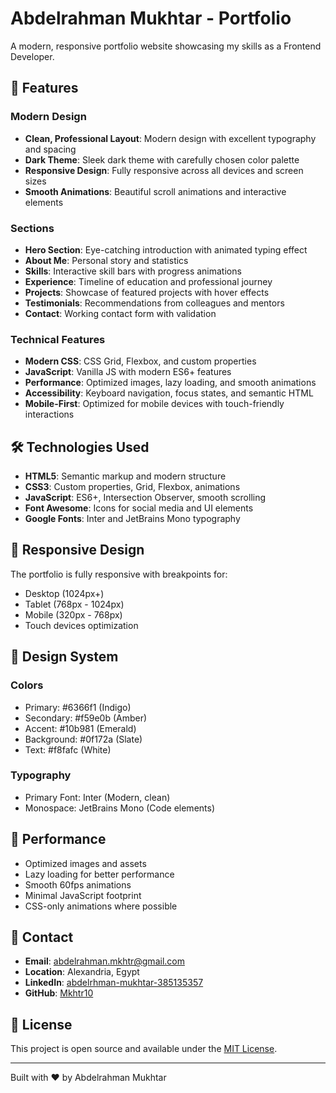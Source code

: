 # Abdelrahman Mukhtar - Portfolio

A modern, responsive portfolio website showcasing my skills as a Frontend Developer.

## 🚀 Features

### Modern Design
- **Clean, Professional Layout**: Modern design with excellent typography and spacing
- **Dark Theme**: Sleek dark theme with carefully chosen color palette
- **Responsive Design**: Fully responsive across all devices and screen sizes
- **Smooth Animations**: Beautiful scroll animations and interactive elements

### Sections
- **Hero Section**: Eye-catching introduction with animated typing effect
- **About Me**: Personal story and statistics
- **Skills**: Interactive skill bars with progress animations
- **Experience**: Timeline of education and professional journey
- **Projects**: Showcase of featured projects with hover effects
- **Testimonials**: Recommendations from colleagues and mentors
- **Contact**: Working contact form with validation

### Technical Features
- **Modern CSS**: CSS Grid, Flexbox, and custom properties
- **JavaScript**: Vanilla JS with modern ES6+ features
- **Performance**: Optimized images, lazy loading, and smooth animations
- **Accessibility**: Keyboard navigation, focus states, and semantic HTML
- **Mobile-First**: Optimized for mobile devices with touch-friendly interactions

## 🛠️ Technologies Used

- **HTML5**: Semantic markup and modern structure
- **CSS3**: Custom properties, Grid, Flexbox, animations
- **JavaScript**: ES6+, Intersection Observer, smooth scrolling
- **Font Awesome**: Icons for social media and UI elements
- **Google Fonts**: Inter and JetBrains Mono typography

## 📱 Responsive Design

The portfolio is fully responsive with breakpoints for:
- Desktop (1024px+)
- Tablet (768px - 1024px)
- Mobile (320px - 768px)
- Touch devices optimization

## 🎨 Design System

### Colors
- Primary: #6366f1 (Indigo)
- Secondary: #f59e0b (Amber)
- Accent: #10b981 (Emerald)
- Background: #0f172a (Slate)
- Text: #f8fafc (White)

### Typography
- Primary Font: Inter (Modern, clean)
- Monospace: JetBrains Mono (Code elements)

## 🚀 Performance

- Optimized images and assets
- Lazy loading for better performance
- Smooth 60fps animations
- Minimal JavaScript footprint
- CSS-only animations where possible

## 📧 Contact

- **Email**: abdelrahman.mkhtr@gmail.com
- **Location**: Alexandria, Egypt
- **LinkedIn**: [abdelrhman-mukhtar-385135357](http://www.linkedin.com/in/abdelrhman-mukhtar-385135357)
- **GitHub**: [Mkhtr10](https://github.com/Mkhtr10)

## 📄 License

This project is open source and available under the [MIT License](LICENSE).

---

Built with ❤️ by Abdelrahman Mukhtar
